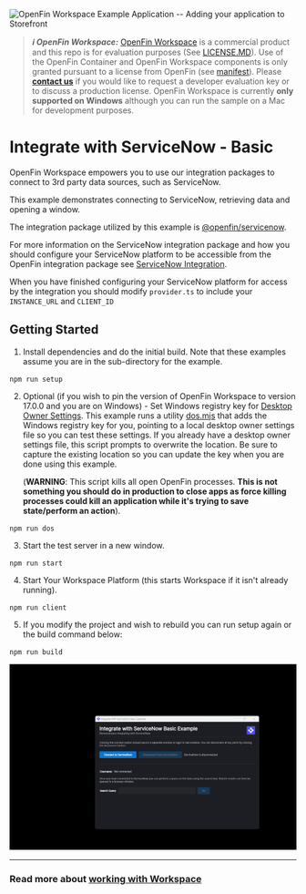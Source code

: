 ![OpenFin Workspace Example Application -- Adding your application to Storefront](../../assets/OpenFin-Workspace-Starter.png)

> **_:information_source: OpenFin Workspace:_** [OpenFin Workspace](https://www.openfin.co/workspace/) is a commercial product and this repo is for evaluation purposes (See [LICENSE.MD](LICENSE.MD)). Use of the OpenFin Container and OpenFin Workspace components is only granted pursuant to a license from OpenFin (see [manifest](public/manifest.fin.json)). Please [**contact us**](https://www.openfin.co/workspace/poc/) if you would like to request a developer evaluation key or to discuss a production license.
> OpenFin Workspace is currently **only supported on Windows** although you can run the sample on a Mac for development purposes.

# Integrate with ServiceNow - Basic

OpenFin Workspace empowers you to use our integration packages to connect to 3rd party data sources, such as ServiceNow.

This example demonstrates connecting to ServiceNow, retrieving data and opening a window.

The integration package utilized by this example is [@openfin/servicenow](https://www.npmjs.com/package/@openfin/servicenow).

For more information on the ServiceNow integration package and how you should configure your ServiceNow platform to be accessible from the OpenFin integration package see [ServiceNow Integration](https://developers.openfin.co/of-docs/docs/servicenow-integration).

When you have finished configuring your ServiceNow platform for access by the integration you should modify `provider.ts` to include your `INSTANCE_URL` and `CLIENT_ID`

## Getting Started

1. Install dependencies and do the initial build. Note that these examples assume you are in the sub-directory for the example.

```shell
npm run setup
```

2. Optional (if you wish to pin the version of OpenFin Workspace to version 17.0.0 and you are on Windows) - Set Windows registry key for [Desktop Owner Settings](https://developers.openfin.co/docs/desktop-owner-settings).
   This example runs a utility [dos.mjs](./scripts/dos.mjs) that adds the Windows registry key for you, pointing to a local desktop owner
   settings file so you can test these settings. If you already have a desktop owner settings file, this script prompts to overwrite the location. Be sure to capture the existing location so you can update the key when you are done using this example.

   (**WARNING**: This script kills all open OpenFin processes. **This is not something you should do in production to close apps as force killing processes could kill an application while it's trying to save state/perform an action**).

```shell
npm run dos
```

3. Start the test server in a new window.

```shell
npm run start
```

4. Start Your Workspace Platform (this starts Workspace if it isn't already running).

```shell
npm run client
```

5. If you modify the project and wish to rebuild you can run setup again or the build command below:

```shell
npm run build
```

![Integrate with ServiceNow](openfin-integrate-with-servicenow.gif)

---

### Read more about [working with Workspace](https://developers.openfin.co/of-docs/docs/overview-of-workspace)
